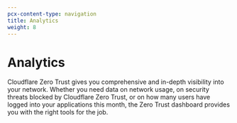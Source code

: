 ```yaml
---
pcx-content-type: navigation
title: Analytics
weight: 8
---
```


# Analytics

Cloudflare Zero Trust gives you comprehensive and in-depth visibility into your network. Whether you need data on network usage, on security threats blocked by Cloudflare Zero Trust, or on how many users have logged into your applications this month, the Zero Trust dashboard provides you with the right tools for the job.

<DirectoryListing path="/analytics"/>
